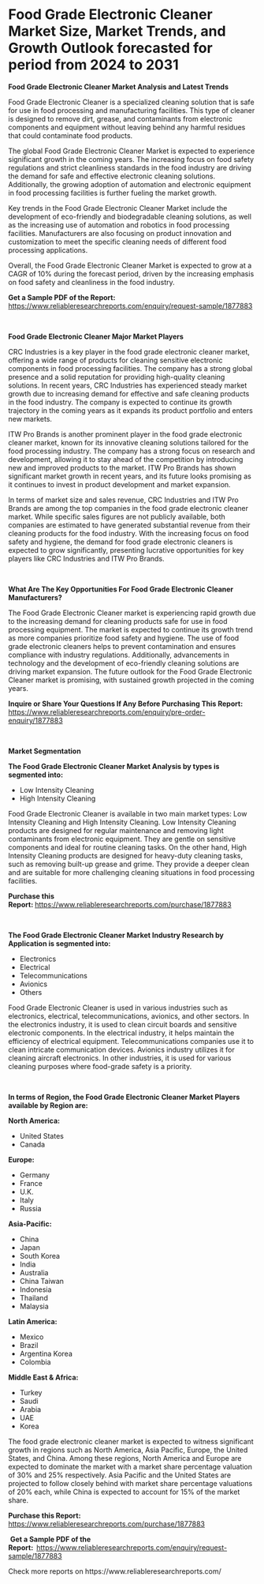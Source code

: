 <p><h1>Food Grade Electronic Cleaner Market Size, Market Trends, and Growth Outlook forecasted for period from 2024 to 2031</h1></p><p><strong>Food Grade Electronic Cleaner Market Analysis and Latest Trends</strong></p>
<p><p>Food Grade Electronic Cleaner is a specialized cleaning solution that is safe for use in food processing and manufacturing facilities. This type of cleaner is designed to remove dirt, grease, and contaminants from electronic components and equipment without leaving behind any harmful residues that could contaminate food products.</p><p>The global Food Grade Electronic Cleaner Market is expected to experience significant growth in the coming years. The increasing focus on food safety regulations and strict cleanliness standards in the food industry are driving the demand for safe and effective electronic cleaning solutions. Additionally, the growing adoption of automation and electronic equipment in food processing facilities is further fueling the market growth.</p><p>Key trends in the Food Grade Electronic Cleaner Market include the development of eco-friendly and biodegradable cleaning solutions, as well as the increasing use of automation and robotics in food processing facilities. Manufacturers are also focusing on product innovation and customization to meet the specific cleaning needs of different food processing applications.</p><p>Overall, the Food Grade Electronic Cleaner Market is expected to grow at a CAGR of 10% during the forecast period, driven by the increasing emphasis on food safety and cleanliness in the food industry.</p></p>
<p><strong>Get a Sample PDF of the Report:&nbsp;</strong> <a href="https://www.reliableresearchreports.com/enquiry/request-sample/1877883">https://www.reliableresearchreports.com/enquiry/request-sample/1877883</a></p>
<p>&nbsp;</p>
<p><strong>Food Grade Electronic Cleaner Major Market Players</strong></p>
<p><p>CRC Industries is a key player in the food grade electronic cleaner market, offering a wide range of products for cleaning sensitive electronic components in food processing facilities. The company has a strong global presence and a solid reputation for providing high-quality cleaning solutions. In recent years, CRC Industries has experienced steady market growth due to increasing demand for effective and safe cleaning products in the food industry. The company is expected to continue its growth trajectory in the coming years as it expands its product portfolio and enters new markets.</p><p>ITW Pro Brands is another prominent player in the food grade electronic cleaner market, known for its innovative cleaning solutions tailored for the food processing industry. The company has a strong focus on research and development, allowing it to stay ahead of the competition by introducing new and improved products to the market. ITW Pro Brands has shown significant market growth in recent years, and its future looks promising as it continues to invest in product development and market expansion.</p><p>In terms of market size and sales revenue, CRC Industries and ITW Pro Brands are among the top companies in the food grade electronic cleaner market. While specific sales figures are not publicly available, both companies are estimated to have generated substantial revenue from their cleaning products for the food industry. With the increasing focus on food safety and hygiene, the demand for food grade electronic cleaners is expected to grow significantly, presenting lucrative opportunities for key players like CRC Industries and ITW Pro Brands.</p></p>
<p>&nbsp;</p>
<p><strong>What Are The Key Opportunities For Food Grade Electronic Cleaner Manufacturers?</strong></p>
<p><p>The Food Grade Electronic Cleaner market is experiencing rapid growth due to the increasing demand for cleaning products safe for use in food processing equipment. The market is expected to continue its growth trend as more companies prioritize food safety and hygiene. The use of food grade electronic cleaners helps to prevent contamination and ensures compliance with industry regulations. Additionally, advancements in technology and the development of eco-friendly cleaning solutions are driving market expansion. The future outlook for the Food Grade Electronic Cleaner market is promising, with sustained growth projected in the coming years.</p></p>
<p><strong>Inquire or Share Your Questions If Any Before Purchasing This Report:</strong> <a href="https://www.reliableresearchreports.com/enquiry/pre-order-enquiry/1877883">https://www.reliableresearchreports.com/enquiry/pre-order-enquiry/1877883</a></p>
<p>&nbsp;</p>
<p><strong>Market Segmentation</strong></p>
<p><strong>The Food Grade Electronic Cleaner Market Analysis by types is segmented into:</strong></p>
<p><ul><li>Low Intensity Cleaning</li><li>High Intensity Cleaning</li></ul></p>
<p><p>Food Grade Electronic Cleaner is available in two main market types: Low Intensity Cleaning and High Intensity Cleaning. Low Intensity Cleaning products are designed for regular maintenance and removing light contaminants from electronic equipment. They are gentle on sensitive components and ideal for routine cleaning tasks. On the other hand, High Intensity Cleaning products are designed for heavy-duty cleaning tasks, such as removing built-up grease and grime. They provide a deeper clean and are suitable for more challenging cleaning situations in food processing facilities.</p></p>
<p><strong>Purchase this Report:&nbsp;</strong><a href="https://www.reliableresearchreports.com/purchase/1877883">https://www.reliableresearchreports.com/purchase/1877883</a></p>
<p>&nbsp;</p>
<p><strong>The Food Grade Electronic Cleaner Market Industry Research by Application is segmented into:</strong></p>
<p><ul><li>Electronics</li><li>Electrical</li><li>Telecommunications</li><li>Avionics</li><li>Others</li></ul></p>
<p><p>Food Grade Electronic Cleaner is used in various industries such as electronics, electrical, telecommunications, avionics, and other sectors. In the electronics industry, it is used to clean circuit boards and sensitive electronic components. In the electrical industry, it helps maintain the efficiency of electrical equipment. Telecommunications companies use it to clean intricate communication devices. Avionics industry utilizes it for cleaning aircraft electronics. In other industries, it is used for various cleaning purposes where food-grade safety is a priority.</p></p>
<p>&nbsp;</p>
<p><strong>In terms of Region, the Food Grade Electronic Cleaner Market Players available by Region are:</strong></p>
<p>
    <p> <strong> North America: </strong>
        <ul>
            <li>United States</li>
            <li>Canada</li>
        </ul>
        </p> 
    <p> <strong> Europe: </strong>
        <ul>
            <li>Germany</li>
            <li>France</li>
            <li>U.K.</li>
            <li>Italy</li>
            <li>Russia</li>
        </ul>
        </p> 
    <p> <strong> Asia-Pacific: </strong>
        <ul>
            <li>China</li>
            <li>Japan</li>
            <li>South Korea</li>
            <li>India</li>
            <li>Australia</li>
            <li>China Taiwan</li>
            <li>Indonesia</li>
            <li>Thailand</li>
            <li>Malaysia</li>
        </ul>
        </p> 
    <p> <strong> Latin America: </strong>
        <ul>
            <li>Mexico</li>
            <li>Brazil</li>
            <li>Argentina Korea</li>
            <li>Colombia</li>
        </ul>
        </p> 
    <p> <strong> Middle East & Africa: </strong>
        <ul>
            <li>Turkey</li>
            <li>Saudi</li>
            <li>Arabia</li>
            <li>UAE</li>
            <li>Korea</li>
        </ul>
    </p>
    </p>
<p><p>The food grade electronic cleaner market is expected to witness significant growth in regions such as North America, Asia Pacific, Europe, the United States, and China. Among these regions, North America and Europe are expected to dominate the market with a market share percentage valuation of 30% and 25% respectively. Asia Pacific and the United States are projected to follow closely behind with market share percentage valuations of 20% each, while China is expected to account for 15% of the market share.</p></p>
<p><strong>Purchase this Report: </strong><a href="https://www.reliableresearchreports.com/purchase/1877883">https://www.reliableresearchreports.com/purchase/1877883</a></p>
<p>&nbsp;<strong>Get a Sample PDF of the Report:&nbsp;&nbsp;</strong><a href="https://www.reliableresearchreports.com/enquiry/request-sample/1877883">https://www.reliableresearchreports.com/enquiry/request-sample/1877883</a></p>
<p><strong></strong></p>
<p>Check more reports on https://www.reliableresearchreports.com/</p>